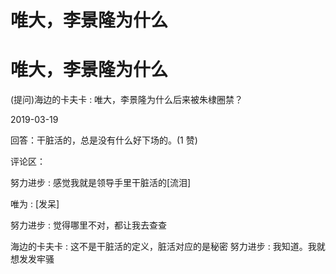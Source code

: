 # 唯大，李景隆为什么

# 唯大，李景隆为什么

(提问)海边的卡夫卡 : 唯大，李景隆为什么后来被朱棣圈禁？

2019-03-19

回答：干脏活的，总是没有什么好下场的。(1 赞)

评论区：

努力进步 : 感觉我就是领导手里干脏活的[流泪]

唯为 : [发呆]

努力进步 : 觉得哪里不对，都让我去查查

海边的卡夫卡 : 这不是干脏活的定义，脏活对应的是秘密 努力进步 : 我知道。我就想发发牢骚